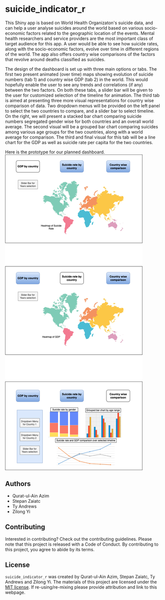 # suicide_indicator_r

This Shiny app is based on World Health Organizaton's suicide data, and can help a user analyse suicides around the world based on various socio-economic factors related to the geographic location of the events. Mental health researchers and service providers are the most important class of target audience for this app. A user would be able to see how suicide rates, along with the socio-economic factors, evolve over time in different regions of the world. The app also offers country wise comparisons of the factors that revolve around deaths classified as suicides.

The design of the dashboard is set up with three main options or tabs. The first two present animated (over time) maps showing evolution of suicide numbers (tab 1) and country wise GDP (tab 2) in the world. This would hopefully enable the user to see any trends and correlations (if any) between the two factors. On both these tabs, a slider bar will be given to the user for customized selection of the timeline for animation. The third tab is aimed at presenting three more visual representations for country wise comparison of data. Two dropdown menus will be provided on the left panel to select the two countries to compare, and a slider bar to select timeline. On the right, we will present a stacked bar chart comparing suicide numbers segregated gender wise for both countries and an overall world average. The second visual will be a grouped bar chart comparing suicides among various age groups for the two countries, along with a world average for comparison. The third and final visual for this tab will be a line chart for the GDP as well as suicide rate per capita for the two countries. 

Here is the prototype for our planned dashboard.
![dash_prototype](./img/dash_design.png)

## Authors

- Qurat-ul-Ain Azim
- Stepan Zaiatc
- Ty Andrews
- Zilong Yi

## Contributing

Interested in contributing? Check out the contributing guidelines. Please note that this project is released with a Code of Conduct. By contributing to this project, you agree to abide by its terms.

## License 

`suicide_indicator_r` was created by Qurat-ul-Ain Azim, Stepan Zaiatc, Ty Andrews and Zilong Yi. The materials of this project are licensed under the [MIT license](https://github.com/UBC-MDS/suicide_indicator_r/blob/main/LICENSE). If re-using/re-mixing please provide attribution and link to this webpage.